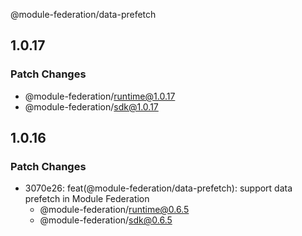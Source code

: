 @module-federation/data-prefetch

## 1.0.17

### Patch Changes

- @module-federation/runtime@1.0.17
- @module-federation/sdk@1.0.17

## 1.0.16

### Patch Changes

- 3070e26: feat(@module-federation/data-prefetch): support data prefetch in Module Federation
  - @module-federation/runtime@0.6.5
  - @module-federation/sdk@0.6.5
